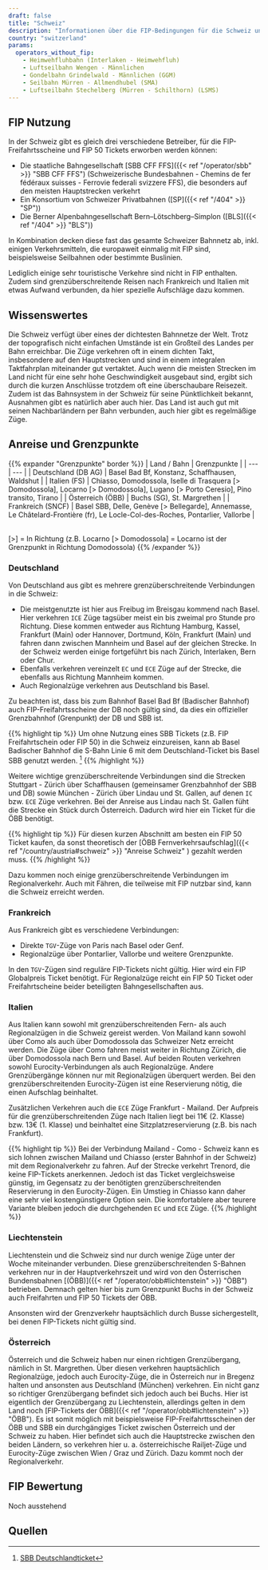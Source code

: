 ```yaml
---
draft: false
title: "Schweiz"
description: "Informationen über die FIP-Bedingungen für die Schweiz und für welche Betreiber Vergünstigungen genutzt werden können."
country: "switzerland"
params:
  operators_without_fip:
    - Heimwehfluhbahn (Interlaken - Heimwehfluh)
    - Luftseilbahn Wengen - Männlichen
    - Gondelbahn Grindelwald - Männlichen (GGM)
    - Seilbahn Mürren - Allmendhubel (SMA)
    - Luftseilbahn Stechelberg (Mürren - Schilthorn) (LSMS)
---
```


## FIP Nutzung

In der Schweiz gibt es gleich drei verschiedene Betreiber, für die FIP-Freifahrtsscheine und FIP 50 Tickets erworben werden können:

- Die staatliche Bahngesellschaft [SBB CFF FFS]({{< ref "/operator/sbb" >}} "SBB CFF FFS") (Schweizerische Bundesbahnen - Chemins de fer fédéraux suisses - Ferrovie federali svizzere FFS), die besonders auf den meisten Hauptstrecken verkehrt
- Ein Konsortium von Schweizer Privatbahnen ([SP]({{< ref "/404" >}} "SP"))
- Die Berner Alpenbahngesellschaft Bern–Lötschberg–Simplon ([BLS]({{< ref "/404" >}} "BLS"))

In Kombination decken diese fast das gesamte Schweizer Bahnnetz ab, inkl. einigen Verkehrsmitteln, die europaweit einmalig mit FIP sind, beispielsweise Seilbahnen oder bestimmte Buslinien.

Lediglich einige sehr touristische Verkehre sind nicht in FIP enthalten. Zudem sind grenzüberschreitende Reisen nach Frankreich und Italien mit etwas Aufwand verbunden, da hier spezielle Aufschläge dazu kommen.

## Wissenswertes

Die Schweiz verfügt über eines der dichtesten Bahnnetze der Welt. Trotz der topografisch nicht einfachen Umstände ist ein Großteil des Landes per Bahn erreichbar. Die Züge verkehren oft in einem dichten Takt, insbesondere auf den Hauptstrecken und sind in einem integralen Taktfahrplan miteinander gut vertaktet. Auch wenn die meisten Strecken im Land nicht für eine sehr hohe Geschwindigkeit ausgebaut sind, ergibt sich durch die kurzen Anschlüsse trotzdem oft eine überschaubare Reisezeit. Zudem ist das Bahnsystem in der Schweiz für seine Pünktlichkeit bekannt, Ausnahmen gibt es natürlich aber auch hier. Das Land ist auch gut mit seinen Nachbarländern per Bahn verbunden, auch hier gibt es regelmäßige Züge.

## Anreise und Grenzpunkte

{{% expander "Grenzpunkte" border %}}
| Land / Bahn | Grenzpunkte |
| --- | --- |
| Deutschland (DB AG) | Basel Bad Bf, Konstanz, Schaffhausen, Waldshut |
| Italien (FS) | Chiasso, Domodossola, Iselle di Trasquera [> Domodossola], Locarno [> Domodossola], Lugano [> Porto Ceresio], Pino transito, Tirano |
| Österreich (ÖBB) | Buchs (SG), St. Margrethen |
| Frankreich (SNCF) | Basel SBB, Delle, Genève [> Bellegarde], Annemasse, Le Châtelard-Frontière (fr), Le Locle-Col-des-Roches, Pontarlier, Vallorbe |

\
[>] = In Richtung (z.B. Locarno [> Domodossola] = Locarno ist der Grenzpunkt in Richtung Domodossola)
{{% /expander %}}

### Deutschland

Von Deutschland aus gibt es mehrere grenzüberschreitende Verbindungen in die Schweiz:

- Die meistgenutzte ist hier aus Freibug im Breisgau kommend nach Basel. Hier verkehren `ICE` Züge tagsüber meist ein bis zweimal pro Stunde pro Richtung. Diese kommen entweder aus Richtung Hamburg, Kassel, Frankfurt (Main) oder Hannover, Dortmund, Köln, Frankfurt (Main) und fahren dann zwischen Mannheim und Basel auf der gleichen Strecke. In der Schweiz werden einige fortgeführt bis nach Zürich, Interlaken, Bern oder Chur.
- Ebenfalls verkehren vereinzelt `EC` und `ECE` Züge auf der Strecke, die ebenfalls aus Richtung Mannheim kommen.
- Auch Regionalzüge verkehren aus Deutschland bis Basel.

Zu beachten ist, dass bis zum Bahnhof Basel Bad Bf (Badischer Bahnhof) auch FIP-Freifahrtsscheine der DB noch gültig sind, da dies ein offizieller Grenzbahnhof (Grenpunkt) der DB und SBB ist.

{{% highlight tip %}}
Um ohne Nutzung eines SBB Tickets (z.B. FIP Freifahrtschein oder FIP 50) in die Schweiz einzureisen, kann ab Basel Badischer Bahnhof die S-Bahn Linie 6 mit dem Deutschland-Ticket bis Basel SBB genutzt werden. [^1]
{{% /highlight %}}

Weitere wichtige grenzüberschreitende Verbindungen sind die Strecken Stuttgart - Zürich über Schaffhausen (gemeinsamer Grenzbahnhof der SBB und DB) sowie München - Zürich über Lindau und St. Gallen, auf denen `IC` bzw. `ECE` Züge verkehren. Bei der Anreise aus Lindau nach St. Gallen füht die Strecke ein Stück durch Österreich. Dadurch wird hier ein Ticket für die ÖBB benötigt.

{{% highlight tip %}}
Für diesen kurzen Abschnitt am besten ein FIP 50 Ticket kaufen, da sonst theoretisch der [ÖBB Fernverkehrsaufschlag]({{< ref "/country/austria#schweiz" >}} "Anreise Schweiz" ) gezahlt werden muss.
{{% /highlight %}}

Dazu kommen noch einige grenzüberschreitende Verbindungen im Regionalverkehr. Auch mit Fähren, die teilweise mit FIP nutzbar sind, kann die Schweiz erreicht werden.

### Frankreich

Aus Frankreich gibt es verschiedene Verbindungen:

- Direkte `TGV`-Züge von Paris nach Basel oder Genf.
- Regionalzüge über Pontarlier, Vallorbe und weitere Grenzpunkte.

In den `TGV`-Zügen sind reguläre FIP-Tickets nicht gültig. Hier wird ein FIP Globalpreis Ticket benötigt. Für Regionalzüge reicht ein FIP 50 Ticket oder Freifahrtscheine beider beteiligten Bahngesellschaften aus.

### Italien

Aus Italien kann sowohl mit grenzüberschreitenden Fern- als auch Regionalzügen in die Schweiz gereist werden. Von Mailand kann sowohl über Como als auch über Domodossola das Schweizer Netz erreicht werden. Die Züge über Como fahren meist weiter in Richtung Zürich, die über Domodossola nach Bern und Basel. Auf beiden Routen verkehren sowohl Eurocity-Verbindungen als auch Regionalzüge. Andere Grenzübergänge können nur mit Regionalzügen überquert werden. Bei den grenzüberschreitenden Eurocity-Zügen ist eine Reservierung nötig, die einen Aufschlag beinhaltet.

Zusätzlichen Verkehren auch die `ECE` Züge Frankfurt - Mailand. Der Aufpreis für die grenzüberschreitenden Züge nach Italien liegt bei 11€ (2. Klasse) bzw. 13€ (1. Klasse) und beinhaltet eine Sitzplatzreservierung (z.B. bis nach Frankfurt).

{{% highlight tip %}}
Bei der Verbindung Mailand - Como - Schweiz kann es sich lohnen zwischen Mailand und Chiasso (erster Bahnhof in der Schweiz) mit dem Regionalverkehr zu fahren. Auf der Strecke verkehrt Trenord, die keine FIP-Tickets anerkennen. Jedoch ist das Ticket vergleichsweise günstig, im Gegensatz zu der benötigten grenzüberschreitenden Reservierung in den Eurocity-Zügen. Ein Umstieg in Chiasso kann daher eine sehr viel kostengünstigere Option sein. Die komfortablere aber teurere Variante bleiben jedoch die durchgehenden `EC` und `ECE` Züge.
{{% /highlight %}}

### Liechtenstein

Liechtenstein und die Schweiz sind nur durch wenige Züge unter der Woche miteinander verbunden. Diese grenzüberschreitenden S-Bahnen verkehren nur in der Hauptverkehrszeit und wird von den Österrischen Bundensbahnen [(ÖBB)]({{< ref "/operator/obb#lichtenstein" >}} "ÖBB") betrieben. Demnach gelten hier bis zum Grenzpunkt Buchs in der Schweiz auch Freifahrten und FIP 50 Tickets der ÖBB.

Ansonsten wird der Grenzverkehr hauptsächlich durch Busse sichergestellt, bei denen FIP-Tickets nicht gültig sind.

### Österreich

Österreich und die Schweiz haben nur einen richtigen Grenzübergang, nämlich in St. Margrethen. Über diesen verkehren hauptsächlich Regionalzüge, jedoch auch Eurocity-Züge, die in Österreich nur in Bregenz halten und ansonsten aus Deutschland (München) verkehren. Ein nicht ganz so richtiger Grenzübergang befindet sich jedoch auch bei Buchs. Hier ist eigentlich der Grenzübergang zu Liechtenstein, allerdings gelten in dem Land noch [FIP-Tickets der ÖBB]({{< ref "/operator/obb#lichtenstein" >}} "ÖBB"). Es ist somit möglich mit beispielsweise FIP-Freifahrttsscheinen der ÖBB und SBB ein durchgängiges Ticket zwischen Österreich und der Schweiz zu haben. Hier befindet sich auch die Hauptstrecke zwischen den beiden Ländern, so verkehren hier u. a. österreichische Railjet-Züge und Eurocity-Züge zwischen Wien / Graz und Zürich. Dazu kommt noch der Regionalverkehr.

## FIP Bewertung

Noch ausstehend

## Quellen

[^1]: [SBB Deutschlandticket](https://www.sbb-deutschland.de/gilt-das-deutschlandticket-auf-unseren-strecken/)
